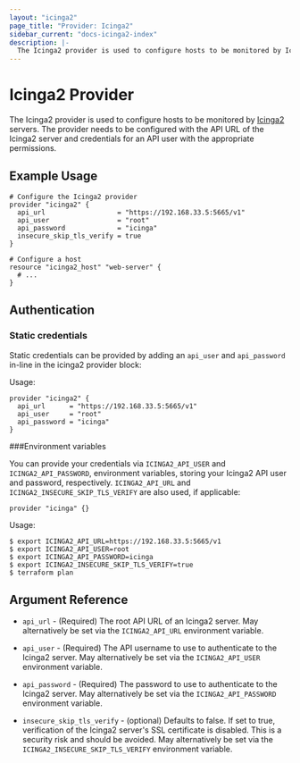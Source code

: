 ```yaml
---
layout: "icinga2"
page_title: "Provider: Icinga2"
sidebar_current: "docs-icinga2-index"
description: |-
  The Icinga2 provider is used to configure hosts to be monitored by Icinga2 servers. The provider needs to be configured with the API URL of the Icinga2 server and credentials for an API user with the appropriate permissions.
---
```



# Icinga2 Provider

The Icinga2 provider is used to configure hosts to be monitored by
[Icinga2](https://www.icinga.com/products/icinga-2/) servers. The provider
needs to be configured with the API URL of the Icinga2 server and credentials
for an API user with the appropriate permissions.

## Example Usage

```hcl
# Configure the Icinga2 provider
provider "icinga2" {
  api_url                  = "https://192.168.33.5:5665/v1"
  api_user                 = "root"
  api_password             = "icinga"
  insecure_skip_tls_verify = true
}

# Configure a host
resource "icinga2_host" "web-server" {
  # ...
}
```

## Authentication

### Static credentials ###

Static credentials can be provided by adding an `api_user` and `api_password` in-line in the
icinga2 provider block:

Usage:

```hcl
provider "icinga2" {
  api_url      = "https://192.168.33.5:5665/v1"
  api_user     = "root"
  api_password = "icinga"
}
```


###Environment variables

You can provide your credentials via `ICINGA2_API_USER` and `ICINGA2_API_PASSWORD`,
environment variables, storing your Icinga2 API user and password, respectively.
`ICINGA2_API_URL` and `ICINGA2_INSECURE_SKIP_TLS_VERIFY` are also used, if applicable:

```hcl
provider "icinga" {}
```

Usage:

```hcl
$ export ICINGA2_API_URL=https://192.168.33.5:5665/v1
$ export ICINGA2_API_USER=root
$ export ICINGA2_API_PASSWORD=icinga
$ export ICINGA2_INSECURE_SKIP_TLS_VERIFY=true
$ terraform plan
```

## Argument Reference

* ``api_url`` - (Required) The root API URL of an Icinga2 server. May alternatively be
  set via the ``ICINGA2_API_URL`` environment variable.

* ``api_user`` - (Required) The API username to use to
  authenticate to the Icinga2 server. May alternatively
  be set via the ``ICINGA2_API_USER`` environment variable.

* ``api_password`` - (Required) The password to use to
  authenticate to the Icinga2 server. May alternatively
  be set via the ``ICINGA2_API_PASSWORD`` environment variable.

* ``insecure_skip_tls_verify`` - (optional) Defaults to false. If set to true,
  verification of the Icinga2 server's SSL certificate is disabled. This is a security
  risk and should be avoided. May alternatively be set via the
  ``ICINGA2_INSECURE_SKIP_TLS_VERIFY`` environment variable.
